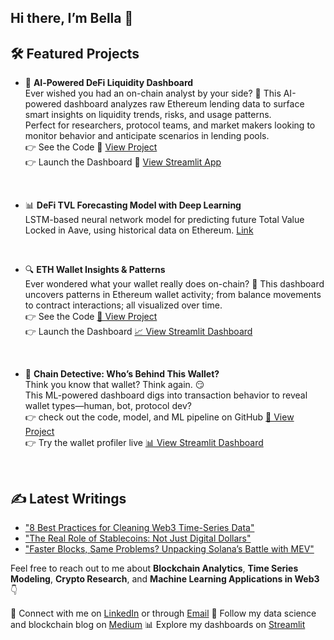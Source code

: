 ## Hi there,  I’m Bella 👋


## 🛠 Featured Projects

- 🚀 **AI‑Powered DeFi Liquidity Dashboard**
  <br>  Ever wished you had an on-chain analyst by your side? 🧠 This AI-powered dashboard analyzes raw Ethereum lending data to surface smart insights on liquidity trends, risks, and usage patterns.
  <br>  Perfect for researchers, protocol teams, and market makers looking to monitor behavior and anticipate scenarios in lending pools.
  <br>  👉 See the Code 🧩 [View Project](https://github.com/bellatrix-ds/onchain-analytics/tree/main/03_DeFi_Liquidit_Intelligence)
  <br>  👉 Launch the Dashboard 🤖 [View Streamlit App](https://defi-liquidity-intelligence.streamlit.app/)


<br>

- 📊 **DeFi TVL Forecasting Model with Deep Learning**
  <br>  LSTM-based neural network model for predicting future Total Value Locked in Aave, using historical data on Ethereum. [Link](https://github.com/bellatrix-ds/ml-in-crypto/tree/main/02_DeFi_TVL_Forecaster_Aave_Ethereum)

<br>

- 🔍 **ETH Wallet Insights & Patterns**
<br> Ever wondered what your wallet really does on-chain? 👀 This dashboard uncovers patterns in Ethereum wallet activity; from balance movements to contract interactions; all visualized over time. <br> 👉 See the Code [🔗 View Project](https://github.com/bellatrix-ds/blockchain-dashboards-and-visualizations/tree/main/03_Wallet_Canvas)
 <br> 👉 Launch the Dashboard [📈 View Streamlit Dashboard](https://walletcanvasdashboard.streamlit.app/)

<br>

- 🧠 **Chain Detective: Who’s Behind This Wallet?**  
   Think you know that wallet? Think again. 😏
<br> This ML-powered dashboard digs into transaction behavior to reveal wallet types—human, bot, protocol dev?
  <br> 👉 check out the code, model, and ML pipeline on GitHub [🔗 View Project](https://github.com/bellatrix-ds/ml-in-crypto/tree/main/03_Wallet_Identity_Classifier) <br> 👉 Try the wallet profiler live [📊 View Streamlit Dashboard](https://onchainwalletprofiler.streamlit.app/)

<br>


  ## ✍️ Latest Writings


- ["8 Best Practices for Cleaning Web3 Time-Series Data"](https://medium.com/@bellabahramii/8-best-practices-for-cleaning-web3-time-series-data-2f51f901d428)
- ["The Real Role of Stablecoins: Not Just Digital Dollars"](https://medium.com/@bellabahramii/the-real-role-of-stablecoins-not-just-digital-dollars-94fd5aaa5cf6)
- ["Faster Blocks, Same Problems? Unpacking Solana’s Battle with MEV"](https://medium.com/@bellabahramii/faster-blocks-same-problems-unpacking-solanas-battle-with-mev-21b95039246f)



Feel free to reach out to me about **Blockchain Analytics**, **Time Series Modeling**, **Crypto Research**, and **Machine Learning Applications in Web3** 👇

💬 Connect with me on [LinkedIn](www.linkedin.com/in/bellabahrami) or through [Email](https://mail.google.com/bellabahramii@gmail.com) 
📝 Follow my data science and blockchain blog on [Medium](https://medium.com/@bellabahramii)
📊 Explore my dashboards on [Streamlit](https://share.streamlit.io/user/bellatrix-ds)  

